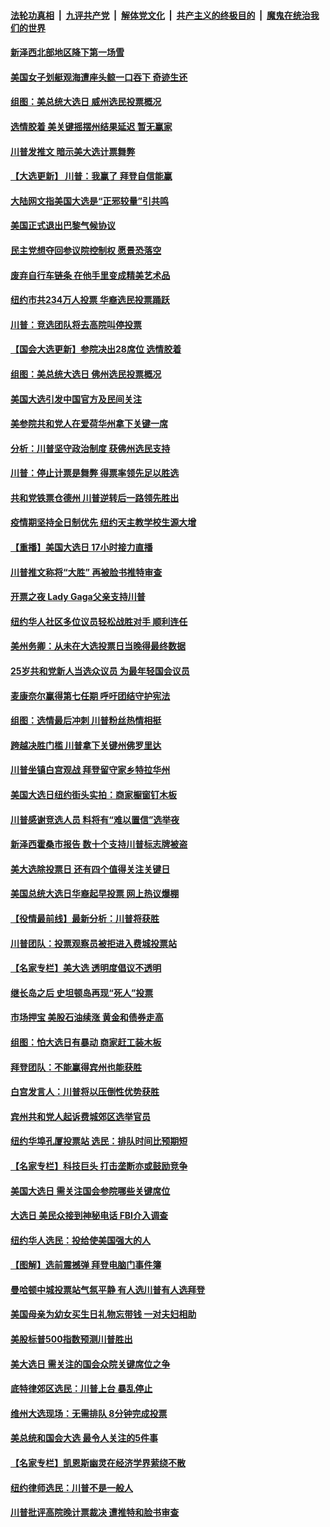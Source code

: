 ####  [法轮功真相](../../../../basic/blob/master/README.md?t=11050301) &nbsp;|&nbsp; [九评共产党](../../../../9ping.md/blob/master/README.md?t=11050301) &nbsp;|&nbsp; [解体党文化](../../../../jtdwh.md/blob/master/README.md?t=11050301)  &nbsp;|&nbsp; [共产主义的终极目的](../../../../gczydzjmd.md/blob/master/README.md?t=11050301) &nbsp;|&nbsp; [魔鬼在统治我们的世界](../../../../mgztzwmdsj.md/blob/master/README.md?t=11050301) 

#### [新泽西北部地区降下第一场雪](../pages/nsc412/n12525622.md?t=11050301) 

#### [美国女子划艇观海遭座头鲸一口吞下 奇迹生还](../pages/nsc412/n12524308.md?t=11050301) 

#### [组图：美总统大选日 威州选民投票概况](../pages/nsc412/n12525101.md?t=11050301) 

#### [选情胶着 美关键摇摆州结果延迟 暂无赢家](../pages/nsc412/n12525260.md?t=11050301) 

#### [川普发推文 暗示美大选计票舞弊](../pages/nsc412/n12525513.md?t=11050301) 

#### [【大选更新】 川普：我赢了 拜登自信能赢](../pages/nsc412/n12518740.md?t=11050301) 

#### [大陆网文指美国大选是“正邪较量”引共鸣](../pages/nsc412/n12525212.md?t=11050301) 

#### [美国正式退出巴黎气候协议](../pages/nsc412/n12525442.md?t=11050301) 

#### [民主党想夺回参议院控制权 愿景恐落空](../pages/nsc412/n12525382.md?t=11050301) 

#### [废弃自行车链条 在他手里变成精美艺术品](../pages/nsc412/n12524017.md?t=11050301) 

#### [纽约市共234万人投票 华裔选民投票踊跃](../pages/nsc412/n12523017.md?t=11050301) 

#### [川普：竞选团队将去高院叫停投票](../pages/nsc412/n12524957.md?t=11050301) 

#### [【国会大选更新】参院决出28席位 选情胶着](../pages/nsc412/n12523578.md?t=11050301) 

#### [组图：美总统大选日 佛州选民投票概况](../pages/nsc412/n12524753.md?t=11050301) 

#### [美国大选引发中国官方及民间关注](../pages/nsc412/n12524424.md?t=11050301) 

#### [美参院共和党人在爱荷华州拿下关键一席](../pages/nsc412/n12524790.md?t=11050301) 

#### [分析：川普坚守政治制度 获佛州选民支持](../pages/nsc412/n12524752.md?t=11050301) 

#### [川普：停止计票是舞弊 得票率领先足以胜选](../pages/nsc412/n12524693.md?t=11050301) 

#### [共和党铁票仓德州 川普逆转后一路领先胜出](../pages/nsc412/n12524408.md?t=11050301) 

#### [疫情期坚持全日制优先  纽约天主教学校生源大增](../pages/nsc412/n12524448.md?t=11050301) 

#### [【重播】美国大选日 17小时接力直播](../pages/nsc412/n12501740.md?t=11050301) 

#### [川普推文称将“大胜” 再被脸书推特审查](../pages/nsc412/n12524428.md?t=11050301) 

#### [开票之夜 Lady Gaga父亲支持川普](../pages/nsc412/n12523868.md?t=11050301) 

#### [纽约华人社区多位议员轻松战胜对手  顺利连任](../pages/nsc412/n12524442.md?t=11050301) 

#### [美州务卿：从未在大选投票日当晚得最终数据](../pages/nsc412/n12524300.md?t=11050301) 

#### [25岁共和党新人当选众议员 为最年轻国会议员](../pages/nsc412/n12524150.md?t=11050301) 

#### [麦康奈尔赢得第七任期 呼吁团结守护宪法](../pages/nsc412/n12524003.md?t=11050301) 

#### [组图：选情最后冲刺 川普粉丝热情相挺](../pages/nsc412/n12523512.md?t=11050301) 

#### [跨越决胜门槛 川普拿下关键州佛罗里达](../pages/nsc412/n12523717.md?t=11050301) 

#### [川普坐镇白宫观战 拜登留守家乡特拉华州](../pages/nsc412/n12523344.md?t=11050301) 

#### [美国大选日纽约街头实拍：商家橱窗钉木板](../pages/nsc412/n12523515.md?t=11050301) 

#### [川普感谢竞选人员 料将有“难以置信”选举夜](../pages/nsc412/n12523687.md?t=11050301) 

#### [新泽西霍桑市报告 数十个支持川普标志牌被盗](../pages/nsc412/n12523639.md?t=11050301) 

#### [美大选除投票日 还有四个值得关注关键日](../pages/nsc412/n12523449.md?t=11050301) 

#### [美国总统大选日华裔起早投票 网上热议爆棚](../pages/nsc412/n12523392.md?t=11050301) 

#### [【役情最前线】最新分析：川普将获胜](../pages/nsc412/n12522817.md?t=11050301) 

#### [川普团队：投票观察员被拒进入费城投票站](../pages/nsc412/n12523327.md?t=11050301) 

#### [【名家专栏】美大选 透明度倡议不透明](../pages/nsc412/n12523214.md?t=11050301) 

#### [继长岛之后 史坦顿岛再现“死人”投票](../pages/nsc412/n12523357.md?t=11050301) 

#### [市场押宝 美股石油续涨 黄金和债券走高](../pages/nsc412/n12523038.md?t=11050301) 

#### [组图：怕大选日有暴动 商家赶工装木板](../pages/nsc412/n12523198.md?t=11050301) 

#### [拜登团队：不能赢得宾州也能获胜](../pages/nsc412/n12523283.md?t=11050301) 

#### [白宫发言人：川普将以压倒性优势获胜](../pages/nsc412/n12523270.md?t=11050301) 

#### [宾州共和党人起诉费城郊区选举官员](../pages/nsc412/n12523263.md?t=11050301) 

#### [纽约华埠孔厦投票站  选民：排队时间比预期短](../pages/nsc412/n12523232.md?t=11050301) 

#### [【名家专栏】科技巨头 打击垄断亦或鼓励竞争](../pages/nsc412/n12522526.md?t=11050301) 

#### [美国大选日 需关注国会参院哪些关键席位](../pages/nsc412/n12523114.md?t=11050301) 

#### [大选日 美民众接到神秘电话 FBI介入调查](../pages/nsc412/n12523124.md?t=11050301) 

#### [纽约华人选民：投给使美国强大的人](../pages/nsc412/n12523011.md?t=11050301) 

#### [【图解】选前震撼弹 拜登电脑门事件簿](../pages/nsc412/n12523312.md?t=11050301) 

#### [曼哈顿中城投票站气氛平静 有人选川普有人选拜登](../pages/nsc412/n12522929.md?t=11050301) 

#### [美国母亲为幼女买生日礼物忘带钱 一对夫妇相助](../pages/nsc412/n12522503.md?t=11050301) 

#### [美股标普500指数预测川普胜出](../pages/nsc412/n12522832.md?t=11050301) 

#### [美大选日 需关注的国会众院关键席位之争](../pages/nsc412/n12522973.md?t=11050301) 

#### [底特律郊区选民：川普上台 暴乱停止](../pages/nsc412/n12522981.md?t=11050301) 

#### [维州大选现场：无需排队 8分钟完成投票](../pages/nsc412/n12522918.md?t=11050301) 

#### [美总统和国会大选 最令人关注的5件事](../pages/nsc412/n12522890.md?t=11050301) 

#### [【名家专栏】凯恩斯幽灵在经济学界萦绕不散](../pages/nsc412/n12520973.md?t=11050301) 

#### [纽约律师选民：川普不是一般人](../pages/nsc412/n12522889.md?t=11050301) 

#### [川普批评高院晚计票裁决 遭推特和脸书审查](../pages/nsc412/n12522802.md?t=11050301) 

